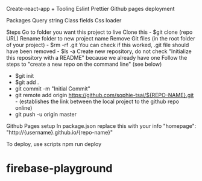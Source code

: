 Create-react-app +
Tooling
Eslint
Prettier
Github pages deployment

Packages
Query string
Class fields
Css loader

Steps
Go to folder you want this project to live
Clone this - $git clone (repo URL)
Rename folder to new project name
Remove Git files (in the root folder of your project) - $rm -rf .git
You can check if this worked, .git file should have been removed - \$ls -a
Create new repository, do not check "Initialize this repository with a README" because we already have one
Follow the steps to "create a new repo on the command line" (see below)

- \$git init
- \$git add .
- git commit -m "Initial Commit"
- git remote add origin https://github.com/sophie-tsai/${REPO-NAME}.git - (establishes the link between the local project to the github repo online)
- git push -u origin master

Github Pages setup
In package.json replace this with your info
"homepage": "http://{username}.github.io/{repo-name}"

To deploy, use scripts
npm run deploy
# firebase-playground
